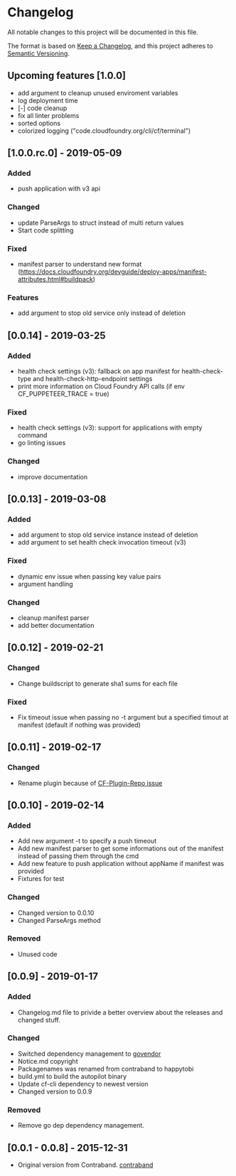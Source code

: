 # Changelog

All notable changes to this project will be documented in this file.

The format is based on [Keep a Changelog](https://keepachangelog.com/en/1.0.0/),
and this project adheres to [Semantic Versioning](https://semver.org/spec/v2.0.0.html).

## Upcoming features [1.0.0]

- add argument to cleanup unused enviroment variables
- log deployment time
- [-] code cleanup
- fix all linter problems
- sorted options
- colorized logging ("code.cloudfoundry.org/cli/cf/terminal")

## [1.0.0.rc.0] - 2019-05-09

### Added

- push application with v3 api

### Changed

- update ParseArgs to struct instead of multi return values
- Start code splitting

### Fixed

- manifest parser to understand new format (https://docs.cloudfoundry.org/devguide/deploy-apps/manifest-attributes.html#buildpack)

### Features

- add argument to stop old service only instead of deletion

## [0.0.14] - 2019-03-25

### Added

- health check settings (v3): fallback on app manifest for health-check-type and health-check-http-endpoint settings
- print more information on Cloud Foundry API calls (if env CF_PUPPETEER_TRACE = true)

### Fixed

- health check settings (v3): support for applications with empty command
- go linting issues

### Changed

- improve documentation

## [0.0.13] - 2019-03-08

### Added

- add argument to stop old service instance instead of deletion
- add argument to set health check invocation timeout (v3)

### Fixed

- dynamic env issue when passing key value pairs
- argument handling

### Changed

- cleanup manifest parser
- add better documentation

## [0.0.12] - 2019-02-21

### Changed

- Change buildscript to generate sha1 sums for each file

### Fixed

- Fix timeout issue when passing no -t argument but a specified timout at manifest (default if nothing was provided)

## [0.0.11] - 2019-02-17

### Changed

- Rename plugin because of [CF-Plugin-Repo issue](https://github.com/cloudfoundry/cli-plugin-repo/pull/282#issuecomment-463328661)

## [0.0.10] - 2019-02-14

### Added

- Add new argument -t to specify a push timeout
- Add new manifest parser to get some informations out of the manifest instead of passing them through the cmd
- Add new feature to push application without appName if manifest was provided
- Fixtures for test

### Changed

- Changed version to 0.0.10
- Changed ParseArgs method

### Removed

- Unused code

## [0.0.9] - 2019-01-17

### Added

- Changelog.md file to privide a better overview about the releases and changed stuff.

### Changed

- Switched dependency management to [govendor](https://github.com/kardianos/govendor)
- Notice.md copyright
- Packagenames was renamed from contraband to happytobi
- build.yml to build the autopilot binary
- Update cf-cli dependency to newest version
- Changed version to 0.0.9

### Removed

- Remove go dep dependency management.

## [0.0.1 - 0.0.8] - 2015-12-31

- Original version from Contraband. [contraband](https://github.com/contraband/autopilot)
